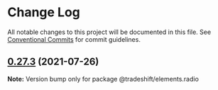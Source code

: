# Change Log

All notable changes to this project will be documented in this file. See [Conventional Commits](https://conventionalcommits.org) for commit guidelines.

## [0.27.3](https://github.com/Tradeshift/elements/compare/v0.27.2...v0.27.3) (2021-07-26)

**Note:** Version bump only for package @tradeshift/elements.radio
